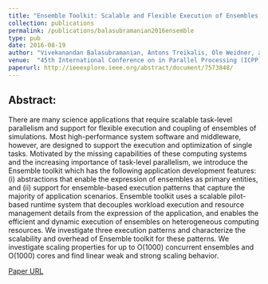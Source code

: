```yaml
---
title: "Ensemble Toolkit: Scalable and Flexible Execution of Ensembles of Tasks"
collection: publications
permalink: /publications/balasubramanian2016ensemble
type: pub
date: 2016-08-19
author: "Vivekanandan Balasubramanian, Antons Treikalis, Ole Weidner, and Shantenu Jha"
venue:  "45th International Conference on in Parallel Processing (ICPP), pp. 458-463. IEEE, 2016"
paperurl: http://ieeexplore.ieee.org/abstract/document/7573848/
---
```


## Abstract:

There are many science applications that require scalable task-level parallelism
and support for flexible execution and coupling of ensembles of simulations. 
Most high-performance system software and middleware, however, are designed to 
support the execution and optimization of single tasks. Motivated by the missing
capabilities of these computing systems and the increasing importance of 
task-level parallelism, we introduce the Ensemble toolkit which has the 
following application development features: (i) abstractions that enable the 
expression of ensembles as primary entities, and (ii) support for ensemble-based 
execution patterns that capture the majority of application scenarios. Ensemble
toolkit uses a scalable pilot-based runtime system that decouples workload 
execution and resource management details from the expression of the 
application, and enables the efficient and dynamic execution of ensembles on 
heterogeneous computing resources. We investigate three execution patterns and 
characterize the scalability and overhead of Ensemble toolkit for these 
patterns. We investigate scaling properties for up to O(1000) concurrent 
ensembles and O(1000) cores and find linear weak and strong scaling behavior. 

[Paper URL](http://ieeexplore.ieee.org/abstract/document/7573848/)
